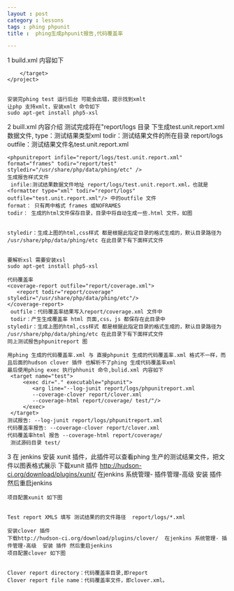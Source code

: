 ```yaml
---
layout : post
category : lessons
tags : phing phpunit
title :  phing生成phpunit报告,代码覆盖率

---
```


1 build.xml 内容如下
	<?xml version="1.0" ?>
	<project name="DEERSHOP" default="dist" basedir=".">
	<property name="tests.dir" value="test" />
	<target name="prepare">
	<mkdir dir="report/logs"/>
	</target>
	<target name="test" description="Run PHPUnit tests" depends="prepare">
	<phpunit  failureproperty="failure.unittest" >
	<formatter type="xml" todir="report/logs" outfile="test.unit.report.xml"/>
	<batchtest>
	<fileset dir="${tests.dir}">
	<include name="**/*Test.php"/>
	<include name="*Test.php"/>
				</fileset>
	</batchtest>
	</phpunit>
			 <phpunitreport infile="report/logs/test.unit.report.xml" format="frames" todir="report/test"  styledir="/usr/share/php/data/phing/etc" />
			 <coverage-report outfile="report/coverage.xml">
	  <report todir="report/coverage" styledir="/usr/share/php/data/phing/etc"/>
	</coverage-report>
	
		</target>
	</project>


	安装完phing test 运行后台 可能会出错，提示找到xmlt
	让php 支持xmlt，安装xmlt 命令如下
	sudo apt-get install php5-xsl

2 buill.xml 内容介绍
	<formatter type="xml" todir="report/logs" outfile="test.unit.report.xml"/>
	测试完成将在"report/logs 目录 下生成test.unit.report.xml数据文件,
	type：测试结果类型xml
	todir：测试结果文件的所在目录 report/logs
	outfile：测试结果文件名test.unit.report.xml
	
	<phpunitreport infile="report/logs/test.unit.report.xml" format="frames" todir="report/test"  styledir="/usr/share/php/data/phing/etc" />
	生成报告样式文件
	 infile:测试结果数据文件地址 report/logs/test.unit.report.xml，也就是<formatter type="xml" todir="report/logs" outfile="test.unit.report.xml"/> 中的outfile 文件
	format： 只有两中格式 frames 或NOFRAMES
	todir： 生成的html文件保存目录，目录中将自动生成一些.html 文件，如图
	
	
	styledir：生成上图的html,css样式 都是根据此指定目录的格式生成的，默认目录路径为 /usr/share/php/data/phing/etc 在此目录下有下面样式文件
	
	
	要解析xsl 需要安装xsl 
	sudo apt-get install php5-xsl
	
	代码覆盖率
	<coverage-report outfile="report/coverage.xml">
	   <report todir="report/coverage" styledir="/usr/share/php/data/phing/etc"/>
	</coverage-report>
	 outfile：代码覆盖率结果写入report/coverage.xml 文件中
	 todir：产生生成覆盖率 html 页面,css，js 都保存在此目录中
	styledir：生成上图的html,css样式 都是根据此指定目录的格式生成的，默认目录路径为 /usr/share/php/data/phing/etc 在此目录下有下面样式文件
	同上测试报告phpunitreport 图
	
	用phing 生成的代码覆盖率.xml 与 直接phpunit 生成的代码覆盖率.xml 格式不一样，而且后面的hudson clover 插件 也解析不了phing 生成代码覆盖率xml
	最后使用phing exec 执行phhunit 命令,bulid.xml 内容如下
	 <target name="test">
		 <exec dir="." executable="phpunit">
			<arg line="--log-junit report/logs/phpunitreport.xml 
			--coverage-clover report/clover.xml 
			--coverage-html report/coverage/ test/"/>
		 </exec>
	 </target>
	测试报告: --log-junit report/logs/phpunitreport.xml   
	代码覆盖率报告: --coverage-clover report/clover.xml 
	代码覆盖率html 报告 --coverage-html report/coverage/ 
	 测试源码目录 test/

3 在 jenkins 安装 xunit 插件，此插件可以查看phing 生产的测试结果文件，把文件以图表格式展示
	下载xunit 插件 http://hudson-ci.org/download/plugins/xunit/
	在jenkins 系统管理- 插件管理-高级  安装 插件 然后重启jenkins
	
	项目配置xunit 如下图
	
	
	Test report XMLS 填写 测试结果的的文件路径  report/logs/*.xml
	
	安装clover 插件 
	下载http://hudson-ci.org/download/plugins/clover/  在jenkins 系统管理- 插件管理-高级  安装 插件 然后重启jenkins
	项目配置clover 如下图
	
	
	Clover report directory：代码覆盖率目录,即report
	Clover report file name：代码覆盖率文件，即clover.xml。


